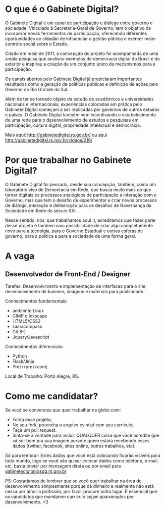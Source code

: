 # O que é o Gabinete Digital?

O Gabinete Digital é um canal de participação e diálogo entre governo e sociedade. Vinculado à Secretaria-Geral de Governo, tem o objetivo de incorporar novas ferramentas de participação, oferecendo diferentes oportunidades ao cidadão de influenciar a gestão pública e exercer maior controle social sobre o Estado.

Criado em maio de 2011, a concepção do projeto foi acompanhada de uma ampla pesquisa que analisou exemplos de democracia digital do Brasil e do exterior e inspirou a criação de um conjunto único de mecanismos para a participação.

Os canais abertos pelo Gabinete Digital já propiciaram importantes resultados como a geração de políticas públicas e definição de ações pelo Governo do Rio Grande do Sul.

Além de ter se tornado objeto de estudo de acadêmicos e universidades nacionais e internacionais, experiências colocadas em prática pelo Gabinete Digital começam a ser replicadas por governos de outros estados e países. O Gabinete Digital também vem incentivando o estabelecimento de uma rede para o desenvolvimento de estudos e pesquisas em participação, cultura digital, propriedade intelectual e democracia.

Mais aqui: http://gabinetedigital.rs.gov.br/ ou aqui http://gabinetedigital.rs.gov.br/videos/216/

# Por que trabalhar no Gabinete Digital?

O Gabinete Digital foi pensado, desde sua concepção, também, como um laboratório vivo de Democracia em Rede, que busca muito mais do que tornar digitais os processos analógicos de participação e interação com o Governo, mas que tem o desafio de experimentar e criar novos processos de diálogo, interação e deliberação para os desafios de Governança da Sociedade em Rede do século XXi.

Nesse sentido, nós, que trabalhamos aqui :), acreditamos que fazer parte desse projeto é também uma possibilidade de criar algo completamente novo para a tecnolgia, para o Governo Estadual e outras esferas de governo, para a política e para a sociedade de uma forma geral.

# A vaga

## Desenvolvedor de Front-End / Designer

Tarefas: Desenvolvimento e implementação de interfaces para o site, desenvolvimento de banners, imagens e materiais para publicidade.

Conhecimentos fundamentais:
- ambiente Linux
- GIMP e Inkscape
- HTML5/CSS3
- sass/compass
- Git 8-)
- Jquery/Javascript

Conhecimentos diferenciais:
- Python
- Flask/Jinja
- Prezi (prezi.com)

Local de Trabalho: Porto Alegre, RS.


# Como me candidatar?

Se você se convenceu que quer trabalhar na globo.com:

  - Forka esse projeto;
  - No seu fork, preencha o arquivo cv.mkd com seu currículo;
  - Faça um pull request.
  - Sinta-se a vontade para incluir QUALQUER coisa que você acredite que vá ser bom pra sua imagem perante quem estará recebendo esses dados (twitter, facebook, sites online, outros trabalhos, etc).

Só para lembrar: Estes dados que você está colocando ficarão visíveis para todo mundo, logo se você não quiser colocar dados como telefone, e-mail, etc, basta enviar por mensagem direta ou por email para gabinetedigital@sgg.rs.gov.br

PS: Gostaríamos de lembrar que se você quer trabalhar na área de desenvolvimento simplesmente porque dá dinheiro e realmente não está nessa por amor a profissão, por favor procure outro lugar. É essencial que os candidatos que mandarem currículo sejam apaixonados por desenvolvimento. <3
